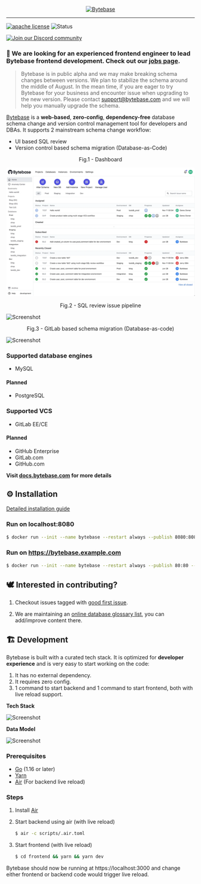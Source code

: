 <p align="center">
<a href="https://bytebase.com"><img alt="Bytebase" src="https://raw.githubusercontent.com/bytebase/bytebase/be87525c1228fe00cdcc3585859664bdd3167aca/frontend/src/assets/logo.svg" height="56px" /></a>
</p>

---

[![apache license](https://img.shields.io/badge/license-Apache_2.0-blue.svg)](LICENSE)
![Status](https://img.shields.io/badge/status-alpha-red)

[![Join our Discord community](https://discordapp.com/api/guilds/861117579216420874/widget.png?style=banner2)](https://discord.gg/Gqk4NefZJM)

### 🧲 We are looking for an experienced frontend engineer to lead Bytebase frontend development. Check out our [jobs page](https://bytebase.com/jobs).

> Bytebase is in public alpha and we may make breaking schema changes between versions. We plan to stabilize the schema around the middle of August. In the mean time, if you are eager to try Bytebase for your business and encounter
> issue when upgrading to the new version. Please contact support@bytebase.com and we will help you manually upgrade the schema.

[Bytebase](https://bytebase.com/) is a **web-based**, **zero-config**, **dependency-free** database schema change and version control management tool for developers and DBAs. It supports 2 mainstream schema change workflow:

- UI based SQL review
- Version control based schema migration (Database-as-Code)

<figcaption align = "center">Fig.1 - Dashboard</figcaption>

![Screenshot](https://raw.githubusercontent.com/bytebase/bytebase/main/docs/assets/overview1.webp)

<figcaption align = "center">Fig.2 - SQL review issue pipeline</figcaption>

![Screenshot](https://raw.githubusercontent.com/bytebase/bytebase/main/docs/assets/overview2.webp)

<figcaption align = "center">Fig.3 - GitLab based schema migration (Database-as-code)</figcaption>

![Screenshot](https://raw.githubusercontent.com/bytebase/bytebase/main/docs/assets/versioncontrol.webp)

### Supported database engines

- MySQL

#### Planned

- PostgreSQL

### Supported VCS

- GitLab EE/CE

#### Planned

- GitHub Enterprise
- GitLab.com
- GitHub.com

**Visit [docs.bytebase.com](https://docs.bytebase.com) for more details**

## ⚙️ Installation

[Detailed installation guide](https://docs.bytebase.com/install/docker)

### Run on localhost:8080

```bash
$ docker run --init --name bytebase --restart always --publish 8080:8080 --volume ~/.bytebase/data:/var/opt/bytebase bytebase/bytebase:0.5.0 --data /var/opt/bytebase --host http://localhost --port 8080
```

### Run on https://bytebase.example.com

```bash
$ docker run --init --name bytebase --restart always --publish 80:80 --volume ~/.bytebase/data:/var/opt/bytebase bytebase/bytebase:0.5.0 --data /var/opt/bytebase --host https://bytebase.example.com --port 80
```

## 🕊 Interested in contributing?

1. Checkout issues tagged with [good first issue](https://github.com/bytebase/bytebase/issues?q=is%3Aissue+is%3Aopen+label%3A%22good+first+issue%22).

1. We are maintaining an [online database glossary list](https://bytebase.com/database-glossary/), you can add/improve content there.

## 🏗 Development

Bytebase is built with a curated tech stack. It is optimized for **developer experience** and is very easy to start working on the code:

1. It has no external dependency.
1. It requires zero config.
1. 1 command to start backend and 1 command to start frontend, both with live reload support.

**Tech Stack**

![Screenshot](https://raw.githubusercontent.com/bytebase/bytebase/main/docs/design/techstack.svg)

**Data Model**

![Screenshot](https://raw.githubusercontent.com/bytebase/bytebase/main/docs/design/datamodel_v1.png)

### Prerequisites

- [Go](https://golang.org/doc/install) (1.16 or later)
- [Yarn](https://yarnpkg.com/getting-started/install)
- [Air](https://github.com/cosmtrek/air#installation) (For backend live reload)

### Steps

1.  Install [Air](https://github.com/cosmtrek/air#installation)

1.  Start backend using air (with live reload)

    ```bash
    $ air -c scripts/.air.toml
    ```

1.  Start frontend (with live reload)

    ```bash
    $ cd frontend && yarn && yarn dev
    ```

Bytebase should now be running at https://localhost:3000 and change either frontend or backend code would trigger live reload.
